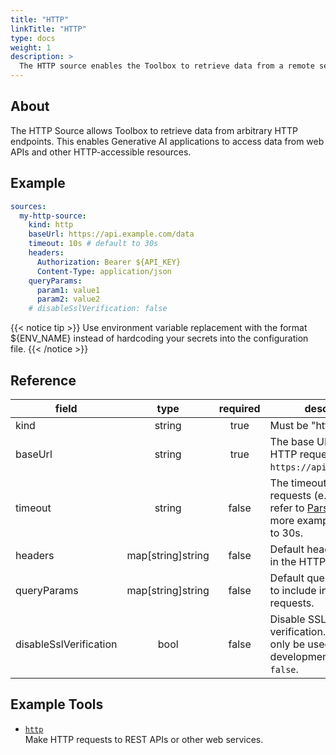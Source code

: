 ```yaml
---
title: "HTTP"
linkTitle: "HTTP"
type: docs
weight: 1
description: >
  The HTTP source enables the Toolbox to retrieve data from a remote server using HTTP requests.
---
```


## About

The HTTP Source allows Toolbox to retrieve data from arbitrary HTTP
endpoints. This enables Generative AI applications to access data from web APIs
and other HTTP-accessible resources.

## Example

```yaml
sources:
  my-http-source:
    kind: http
    baseUrl: https://api.example.com/data
    timeout: 10s # default to 30s
    headers:
      Authorization: Bearer ${API_KEY}
      Content-Type: application/json
    queryParams:
      param1: value1
      param2: value2
    # disableSslVerification: false
```

{{< notice tip >}}
Use environment variable replacement with the format ${ENV_NAME}
instead of hardcoding your secrets into the configuration file.
{{< /notice >}}

## Reference

| **field**              |     **type**      | **required** | **description**                                                                                                                    |
|------------------------|:-----------------:|:------------:|------------------------------------------------------------------------------------------------------------------------------------|
| kind                   |      string       |     true     | Must be "http".                                                                                                                    |
| baseUrl                |      string       |     true     | The base URL for the HTTP requests (e.g., `https://api.example.com`).                                                              |
| timeout                |      string       |    false     | The timeout for HTTP requests (e.g., "5s", "1m", refer to [ParseDuration][parse-duration-doc] for more examples). Defaults to 30s. |
| headers                | map[string]string |    false     | Default headers to include in the HTTP requests.                                                                                   |
| queryParams            | map[string]string |    false     | Default query parameters to include in the HTTP requests.                                                                          |
| disableSslVerification |       bool        |    false     | Disable SSL certificate verification. This should only be used for local development. Defaults to `false`.                         |

[parse-duration-doc]: https://pkg.go.dev/time#ParseDuration

## Example Tools

- [`http`](../tools/http/http.md)  
  Make HTTP requests to REST APIs or other web services.
